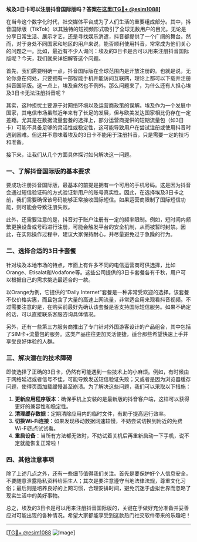 **埃及3日卡可以注册抖音国际版吗？答案在这里[[TG💪+ @esim1088](https://t.me/s/esim1088)]**

在当今这个数字化时代，社交媒体平台成为了人们生活的重要组成部分。其中，抖音国际版（TikTok）以其独特的短视频形式吸引了全球无数用户的目光。无论是分享日常生活、展示才艺，还是寻找娱乐消遣，抖音都提供了一个广阔的舞台。然而，对于身处不同国家和地区的用户来说，能否顺利使用抖音，常常成为他们关心的问题之一。比如，最近有不少人询问：埃及的3日卡是否可以用来注册抖音国际版呢？今天，我们就来详细解答这个问题。

首先，我们需要明确一点，抖音国际版在全球范围内是开放注册的。也就是说，无论你身在何处，只要拥有一部智能手机并能访问互联网，理论上都可以下载并注册抖音国际版。这一点上，埃及自然也不例外。那么问题来了，为什么还有人担心埃及3日卡无法注册抖音呢？

其实，这种担忧主要源于对网络环境以及运营商政策的误解。埃及作为一个发展中国家，其电信市场虽然近年来有了长足的发展，但与欧美发达国家相比仍存在一定差距。尤其是在数据流量套餐的选择上，部分运营商提供的短期流量包（如3日卡）可能不具备足够的灵活性或稳定性，这可能导致用户在尝试注册或使用抖音时遇到困难。但这并不意味着埃及的3日卡不能用于注册抖音，只是需要一定的技巧和准备。

接下来，让我们从几个方面具体探讨如何解决这一问题。

### 一、了解抖音国际版的基本要求

要成功注册抖音国际版，最基本的前提是拥有一个可用的手机号码。这是因为抖音会通过短信验证码的方式验证新用户的账号真实性。因此，在选择埃及3日卡之前，我们需要确保该号码能够正常接收国际短信。如果运营商限制了国际短信功能，则可能会导致注册失败。

此外，还需要注意的是，抖音对于账户注册有一定的频率限制。例如，短时间内频繁更换设备或号码进行注册，可能会触发平台的安全机制，从而被暂时封禁。因此，在实际操作过程中，建议大家保持耐心，并尽量避免过于急躁的行为。

### 二、选择合适的3日卡套餐

针对埃及本地市场的特点，市面上有许多不同的电信运营商可供选择，比如Orange、Etisalat和Vodafone等。这些公司提供的3日卡套餐各有千秋，用户可以根据自己的需求挑选最适合的一款。

以Orange为例，它提供的“Daily Internet”套餐是一种非常受欢迎的选择。该套餐不仅价格实惠，而且包含了大量的高速上网流量，非常适合用来观看抖音视频。不过需要注意的是，在购买前最好先确认该套餐是否支持国际短信服务。如果不确定的话，可以直接联系客服咨询具体情况。

另外，还有一些第三方服务商推出了专门针对外国游客设计的产品组合，其中包括了SIM卡+流量包的服务。这类产品往往更加灵活便捷，适合那些希望快速上手并享受良好体验的人群。

### 三、解决潜在的技术障碍

即使选择了正确的3日卡，仍然有可能遇到一些技术上的小麻烦。例如，有时候由于网络延迟或者信号不佳，可能导致发送短信验证失败；又或者是因为浏览器缓存问题，使得页面加载缓慢甚至崩溃。为了解决这些问题，我们可以采取以下措施：

1. **更新应用程序版本**：确保手机上安装的是最新版的抖音客户端，这样可以获得更好的兼容性和稳定性。
2. **清理缓存数据**：定期清除应用内的临时文件，有助于提高运行效率。
3. **切换Wi-Fi连接**：如果发现移动数据网速较慢，不妨尝试切换到附近的免费Wi-Fi热点试试看。
4. **重启设备**：当所有方法都无效时，不妨试着关机后再重新启动一下手机，说不定就能恢复正常啦！

### 四、其他注意事项

除了上述几点之外，还有一些细节值得我们关注。首先是要保护好个人信息安全，不要随意泄露隐私资料给陌生人；其次是要注意遵守当地法律法规，尊重文化习俗；最后则是培养良好的上网习惯，合理安排时间，避免沉迷于虚拟世界而忽略了现实生活中的美好事物。

总之，埃及的3日卡是可以用来注册抖音国际版的，关键在于做好充分准备并妥善应对可能出现的各种情况。希望大家都能享受到这款热门社交软件带来的乐趣吧！

---

[[TG💪+ @esim1088](https://t.me/s/esim1088) ![Image](https://i.postimg.cc/4NQfJmqS/Snipaste-2025-05-13-00-14-12.png)]